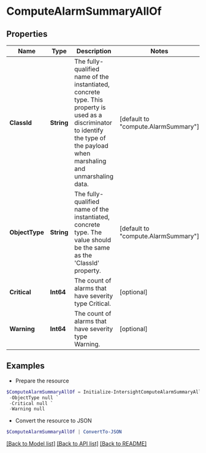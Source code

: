 # ComputeAlarmSummaryAllOf
## Properties

Name | Type | Description | Notes
------------ | ------------- | ------------- | -------------
**ClassId** | **String** | The fully-qualified name of the instantiated, concrete type. This property is used as a discriminator to identify the type of the payload when marshaling and unmarshaling data. | [default to "compute.AlarmSummary"]
**ObjectType** | **String** | The fully-qualified name of the instantiated, concrete type. The value should be the same as the &#39;ClassId&#39; property. | [default to "compute.AlarmSummary"]
**Critical** | **Int64** | The count of alarms that have severity type Critical. | [optional] 
**Warning** | **Int64** | The count of alarms that have severity type Warning. | [optional] 

## Examples

- Prepare the resource
```powershell
$ComputeAlarmSummaryAllOf = Initialize-IntersightComputeAlarmSummaryAllOf  -ClassId null `
 -ObjectType null `
 -Critical null `
 -Warning null
```

- Convert the resource to JSON
```powershell
$ComputeAlarmSummaryAllOf | ConvertTo-JSON
```

[[Back to Model list]](../README.md#documentation-for-models) [[Back to API list]](../README.md#documentation-for-api-endpoints) [[Back to README]](../README.md)

